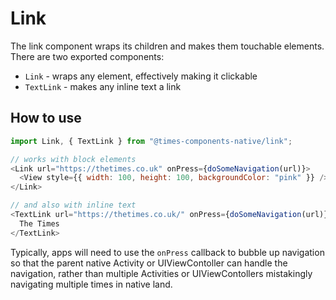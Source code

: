 # Link

The link component wraps its children and makes them touchable elements. There are two exported components:

- `Link` - wraps any element, effectively making it clickable
- `TextLink` - makes any inline text a link

## How to use

```js
import Link, { TextLink } from "@times-components-native/link";

// works with block elements
<Link url="https://thetimes.co.uk" onPress={doSomeNavigation(url)}>
  <View style={{ width: 100, height: 100, backgroundColor: "pink" }} />
</Link>

// and also with inline text
<TextLink url="https://thetimes.co.uk/" onPress={doSomeNavigation(url)}>
  The Times
</TextLink>
```

Typically, apps will need to use the `onPress` callback to bubble up navigation
so that the parent native Activity or UIViewContoller can handle the navigation,
rather than multiple Activities or UIViewContollers mistakingly navigating
multiple times in native land.
